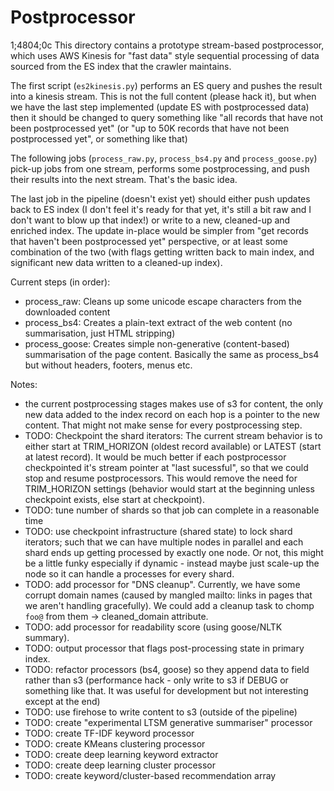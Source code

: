 # Postprocessor
1;4804;0c
This directory contains a prototype stream-based postprocessor, which uses AWS Kinesis for "fast data" style sequential processing of data sourced from the ES index that the crawler maintains.

The first script (`es2kinesis.py`) performs an ES query and pushes the result into a kinesis stream. This is not the full content (please hack it), but when we have the last step implemented (update ES with postprocessed data) then it should be changed to query something like "all records that have not been postprocessed yet" (or "up to 50K records that have not been postprocessed yet", or something like that)

The following jobs (`process_raw.py`, `process_bs4.py` and `process_goose.py`) pick-up jobs from one stream, performs some postprocessing, and push their results into the next stream. That's the basic idea.

The last job in the pipeline (doesn't exist yet) should either push updates back to ES index (I don't feel it's ready for that yet, it's still a bit raw and I don't want to blow up that index!) or write to a new, cleaned-up and enriched index. The update in-place would be simpler from "get records that haven't been postprocessed yet" perspective, or at least some combination of the two (with flags getting written back to main index, and significant new data written to a cleaned-up index).

Current steps (in order):

 * process_raw: Cleans up some unicode escape characters from the downloaded content
 * process_bs4: Creates a plain-text extract of the web content (no summarisation, just HTML stripping)
 * process_goose: Creates simple non-generative (content-based) summarisation of the page content. Basically the same as process_bs4 but without headers, footers, menus etc.


Notes:
 * the current postprocessing stages makes use of s3 for content, the only new data added to the index record on each hop is a pointer to the new content. That might not make sense for every postprocessing step.
 * TODO: Checkpoint the shard iterators: The current stream behavior is to either start at TRIM_HORIZON (oldest record available) or LATEST (start at latest record). It would be much better if each postprocessor checkpointed it's stream pointer at "last sucessful", so that we could stop and resume postprocessors. This would remove the need for TRIM_HORIZON settings (behavior would start at the beginning unless checkpoint exists, else start at checkpoint). 
 * TODO: tune number of shards so that job can complete in a reasonable time
 * TODO: use checkpoint infrastructure (shared state) to lock shard iterators; such that we can have multiple nodes in parallel and each shard ends up getting processed by exactly one node. Or not, this might be a little funky especially if dynamic - instead maybe just scale-up the node so it can handle a processes for every shard.
 * TODO: add processor for "DNS cleanup". Currently, we have some corrupt domain names (caused by mangled mailto: links in pages that we aren't handling gracefully). We could add a cleanup task to chomp `foo@` from them -> cleaned_domain attribute.
 * TODO: add processor for readability score (using goose/NLTK summary).
 * TODO: output processor that flags post-processing state in primary index.
 * TODO: refactor processors (bs4, goose) so they append data to field rather than s3 (performance hack - only write to s3 if DEBUG or something like that. It was useful for development but not interesting except at the end)
 * TODO: use firehose to write content to s3 (outside of the pipeline)
 * TODO: create "experimental LTSM generative summariser" processor
 * TODO: create TF-IDF keyword processor
 * TODO: create KMeans clustering processor
 * TODO: create deep learning keyword extractor
 * TODO: create deep learning cluster processor
 * TODO: create keyword/cluster-based recommendation array
